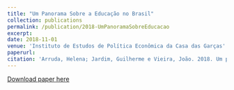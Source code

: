 ```yaml
---
title: "Um Panorama Sobre a Educação no Brasil"
collection: publications
permalink: /publication/2018-UmPanoramaSobreEducacao
excerpt: 
date: 2018-11-01
venue: 'Instituto de Estudos de Política Econômica da Casa das Garças'
paperurl: 
citation: 'Arruda, Helena; Jardim, Guilherme e Vieira, João. 2018. Um panorama sobre a educação no Brasil. IEPE/CdG.'
---
```


[Download paper here](http://jpgmv1998.github.io/files/2018-UmPanoramaSobreEducacao.pdf)
